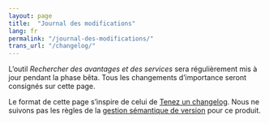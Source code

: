 ```yaml
---
layout: page
title:  "Journal des modifications"
lang: fr
permalink: "/journal-des-modifications/"
trans_url: "/changelog/"
---
```


L’outil _Rechercher des avantages et des services_ sera régulièrement mis à jour pendant la phase bêta. Tous les changements d’importance seront consignés sur cette page.

Le format de cette page s’inspire de celui de [Tenez un changelog](https://keepachangelog.com/fr/1.0.0/). Nous ne suivons pas les règles de la [gestion sémantique de version](https://semver.org/lang/fr/) pour ce produit.
